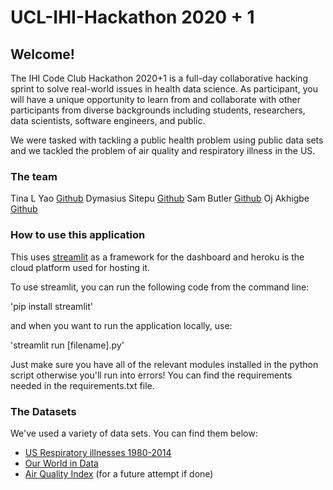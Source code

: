 # UCL-IHI-Hackathon 2020 + 1

## Welcome!

The IHI Code Club Hackathon 2020+1 is a full-day collaborative hacking sprint to solve real-world issues in health data science. As participant, you will have a unique opportunity to learn from and collaborate with other participants from diverse backgrounds including students, researchers, data scientists, software engineers, and public.

We were tasked with tackling a public health problem using public data sets and we tackled the problem of air quality and respiratory illness in the US. 

### The team 

Tina L Yao [Github](github.com/Ti-Yao)
Dymasius Sitepu [Github](github.com/dymasius12)
Sam Butler [Github](github.com/PorkPies)
Oj Akhigbe [Github](github.com/OjTriesHisBest)

### How to use this application 

This uses [streamlit](streamlit.io) as a framework for the dashboard and heroku is the cloud platform used for hosting it. 

To use streamlit, you can run the following code from the command line: 

'pip install streamlit' 

and when you want to run the application locally, use: 

'streamlit run [filename].py'

Just make sure you have all of the relevant modules installed in the python script otherwise you'll run into errors! You can find the requirements needed in the requirements.txt file. 

### The Datasets 

We've used a variety of data sets. You can find them below: 

* [US Respiratory illnesses 1980-2014](http://ghdx.healthdata.org/record/ihme-data/united-states-chronic-respiratory-disease-mortality-rates-county-1980-2014)
* [Our World in Data](https://ourworldindata.org/co2-and-other-greenhouse-gas-emissions)
* [Air Quality Index](https://aqicn.org/map/world/) (for a future attempt if done)
